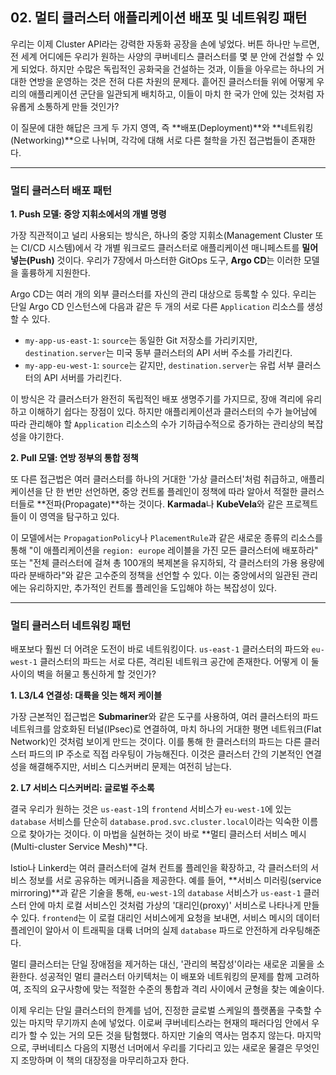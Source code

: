 ## 02. 멀티 클러스터 애플리케이션 배포 및 네트워킹 패턴

우리는 이제 Cluster API라는 강력한 자동화 공장을 손에 넣었다. 버튼 하나만 누르면, 전 세계 어디에든 우리가 원하는 사양의 쿠버네티스 클러스터를 몇 분 안에 건설할 수 있게 되었다. 하지만 수많은 독립적인 공화국을 건설하는 것과, 이들을 아우르는 하나의 거대한 연방을 운영하는 것은 전혀 다른 차원의 문제다. 흩어진 클러스터들 위에 어떻게 우리의 애플리케이션 군단을 일관되게 배치하고, 이들이 마치 한 국가 안에 있는 것처럼 자유롭게 소통하게 만들 것인가?

이 질문에 대한 해답은 크게 두 가지 영역, 즉 **배포(Deployment)**와 **네트워킹(Networking)**으로 나뉘며, 각각에 대해 서로 다른 철학을 가진 접근법들이 존재한다.

---

### 멀티 클러스터 배포 패턴

**1. Push 모델: 중앙 지휘소에서의 개별 명령**

가장 직관적이고 널리 사용되는 방식은, 하나의 중앙 지휘소(Management Cluster 또는 CI/CD 시스템)에서 각 개별 워크로드 클러스터로 애플리케이션 매니페스트를 **밀어 넣는(Push)** 것이다. 우리가 7장에서 마스터한 GitOps 도구, **Argo CD**는 이러한 모델을 훌륭하게 지원한다.

Argo CD는 여러 개의 외부 클러스터를 자신의 관리 대상으로 등록할 수 있다. 우리는 단일 Argo CD 인스턴스에 다음과 같은 두 개의 서로 다른 `Application` 리소스를 생성할 수 있다.

* `my-app-us-east-1`: `source`는 동일한 Git 저장소를 가리키지만, `destination.server`는 미국 동부 클러스터의 API 서버 주소를 가리킨다.
* `my-app-eu-west-1`: `source`는 같지만, `destination.server`는 유럽 서부 클러스터의 API 서버를 가리킨다.

이 방식은 각 클러스터가 완전히 독립적인 배포 생명주기를 가지므로, 장애 격리에 유리하고 이해하기 쉽다는 장점이 있다. 하지만 애플리케이션과 클러스터의 수가 늘어남에 따라 관리해야 할 `Application` 리소스의 수가 기하급수적으로 증가하는 관리상의 복잡성을 야기한다.

**2. Pull 모델: 연방 정부의 통합 정책**

또 다른 접근법은 여러 클러스터를 하나의 거대한 '가상 클러스터'처럼 취급하고, 애플리케이션을 단 한 번만 선언하면, 중앙 컨트롤 플레인이 정책에 따라 알아서 적절한 클러스터들로 **전파(Propagate)**하는 것이다. **Karmada**나 **KubeVela**와 같은 프로젝트들이 이 영역을 탐구하고 있다.

이 모델에서는 `PropagationPolicy`나 `PlacementRule`과 같은 새로운 종류의 리소스를 통해 "이 애플리케이션을 `region: europe` 레이블을 가진 모든 클러스터에 배포하라" 또는 "전체 클러스터에 걸쳐 총 100개의 복제본을 유지하되, 각 클러스터의 가용 용량에 따라 분배하라"와 같은 고수준의 정책을 선언할 수 있다. 이는 중앙에서의 일관된 관리에는 유리하지만, 추가적인 컨트롤 플레인을 도입해야 하는 복잡성이 있다.

---

### 멀티 클러스터 네트워킹 패턴

배포보다 훨씬 더 어려운 도전이 바로 네트워킹이다. `us-east-1` 클러스터의 파드와 `eu-west-1` 클러스터의 파드는 서로 다른, 격리된 네트워크 공간에 존재한다. 어떻게 이 둘 사이의 벽을 허물고 통신하게 할 것인가?

**1. L3/L4 연결성: 대륙을 잇는 해저 케이블**

가장 근본적인 접근법은 **Submariner**와 같은 도구를 사용하여, 여러 클러스터의 파드 네트워크를 암호화된 터널(IPsec)로 연결하여, 마치 하나의 거대한 평면 네트워크(Flat Network)인 것처럼 보이게 만드는 것이다. 이를 통해 한 클러스터의 파드는 다른 클러스터 파드의 IP 주소로 직접 라우팅이 가능해진다. 이것은 클러스터 간의 기본적인 연결성을 해결해주지만, 서비스 디스커버리 문제는 여전히 남는다.

**2. L7 서비스 디스커버리: 글로벌 주소록**

결국 우리가 원하는 것은 `us-east-1`의 `frontend` 서비스가 `eu-west-1`에 있는 `database` 서비스를 단순히 `database.prod.svc.cluster.local`이라는 익숙한 이름으로 찾아가는 것이다. 이 마법을 실현하는 것이 바로 **멀티 클러스터 서비스 메시(Multi-cluster Service Mesh)**다.

Istio나 Linkerd는 여러 클러스터에 걸쳐 컨트롤 플레인을 확장하고, 각 클러스터의 서비스 정보를 서로 공유하는 메커니즘을 제공한다. 예를 들어, **서비스 미러링(service mirroring)**과 같은 기술을 통해, `eu-west-1`의 `database` 서비스가 `us-east-1` 클러스터 안에 마치 로컬 서비스인 것처럼 가상의 '대리인(proxy)' 서비스로 나타나게 만들 수 있다. `frontend`는 이 로컬 대리인 서비스에게 요청을 보내면, 서비스 메시의 데이터 플레인이 알아서 이 트래픽을 대륙 너머의 실제 `database` 파드로 안전하게 라우팅해준다.

멀티 클러스터는 단일 장애점을 제거하는 대신, '관리의 복잡성'이라는 새로운 괴물을 소환한다. 성공적인 멀티 클러스터 아키텍처는 이 배포와 네트워킹의 문제를 함께 고려하여, 조직의 요구사항에 맞는 적절한 수준의 통합과 격리 사이에서 균형을 찾는 예술이다.

이제 우리는 단일 클러스터의 한계를 넘어, 진정한 글로벌 스케일의 플랫폼을 구축할 수 있는 마지막 무기까지 손에 넣었다. 이로써 쿠버네티스라는 현재의 패러다임 안에서 우리가 할 수 있는 거의 모든 것을 탐험했다. 하지만 기술의 역사는 멈추지 않는다. 마지막으로, 쿠버네티스 다음의 지평선 너머에서 우리를 기다리고 있는 새로운 물결은 무엇인지 조망하며 이 책의 대장정을 마무리하고자 한다.
